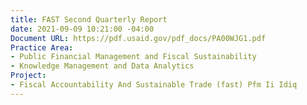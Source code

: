 ```yaml
---
title: FAST Second Quarterly Report
date: 2021-09-09 10:21:00 -04:00
Document URL: https://pdf.usaid.gov/pdf_docs/PA00WJG1.pdf
Practice Area:
- Public Financial Management and Fiscal Sustainability
- Knowledge Management and Data Analytics
Project:
- Fiscal Accountability And Sustainable Trade (fast) Pfm Ii Idiq
---
```


